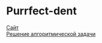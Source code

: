 # Purrfect-dent
<a href= "https://zhenyaezix.github.io/Purrfect-dent/" target="_blank"> Сайт </a><br>
<a href= "https://zhenyaezix.github.io/Zadachi2/" target="_blank"> Решение алгоритмической задачи </a>
